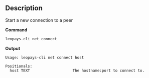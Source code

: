 ## Description
Start a new connection to a peer

**Command**

```sh
leopays-cli net connect
```

**Output**

```console
Usage: leopays-cli net connect host

Positionals:
  host TEXT                   The hostname:port to connect to.
```
